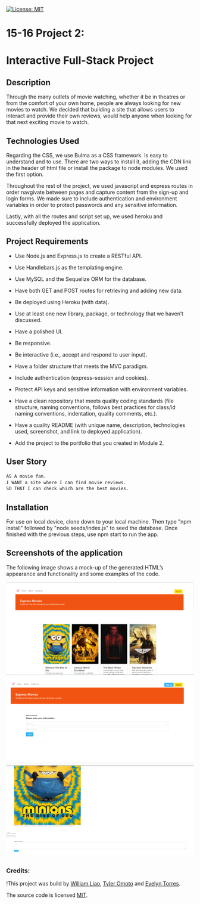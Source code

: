
[![License: MIT](https://img.shields.io/badge/License-MIT-yellow.svg)](https://opensource.org/licenses/MIT)

# 15-16 Project 2: 

# Interactive Full-Stack Project

## Description

Through the many outlets of movie watching, whether it be in theatres or from the comfort of your own home, people are always looking for new movies to watch. We decided that building a site that allows users to interact and provide their own reviews, would help anyone when looking for that next exciting movie to watch. 

## Technologies Used
Regarding the CSS, we use Bulma as a CSS framework. Is easy to understand and to use.
There are two ways to install it, adding the CDN link in the header of html file or install the package to node modules. We used the first option.

Throughout the rest of the project, we used javascript and express routes in order navgivate between pages and capture content from the sign-up and login forms. We made sure to include authentication and environment variables in order to protect passwords and any sensitive information.

Lastly, with all the routes and script set up, we used heroku and successfully deployed the application.


  
## Project Requirements


- Use Node.js and Express.js to create a RESTful API.

- Use Handlebars.js as the templating engine.

- Use MySQL and the Sequelize ORM for the database.

- Have both GET and POST routes for retrieving and adding new data.

- Be deployed using Heroku (with data).

- Use at least one new library, package, or technology that we haven’t discussed.

- Have a polished UI.

- Be responsive.

- Be interactive (i.e., accept and respond to user input).

- Have a folder structure that meets the MVC paradigm.

- Include authentication (express-session and cookies).

- Protect API keys and sensitive information with environment variables.

- Have a clean repository that meets quality coding standards (file structure, naming conventions, follows best practices for class/id   naming conventions, indentation, quality comments, etc.).

- Have a quality README (with unique name, description, technologies used, screenshot, and link to deployed application).

- Add the project to the portfolio that you created in Module 2.


## User Story

```md
AS A movie fan.
I WANT a site where I can find movie reviews.
SO THAT I can check which are the best movies.

```

## Installation
For use on local device, clone down to your local machine. Then type "npm install" followed by "node seeds/index.js" to seed the database. Once finished with the previous steps, use npm start to run the app.

## Screenshots of the application

The following image shows a mock-up of the generated HTML’s appearance and functionality and some examples of the code.

![Homepage](/assets/website-homepage.PNG)
![Login](/assets/website-login.PNG)
![Review](/assets/reviews-moviepage.PNG)

### Credits:

!This project was build by [William Liao](https://github.com/WilliamL1998), [Tyler Omoto](https://github.com/tyomoto) and [Evelyn Torres](https://github.com/evelyntorress).

The source code is licensed [MIT](http://opensource.org/licenses/mit-license.php).